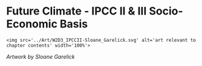 # Future Climate - IPCC II & III Socio-Economic Basis

 ````{div} full-height 
 <img src='../Art/W2D3_IPCCII-Sloane_Garelick.svg' alt='art relevant to chapter contents' width='100%'> 
```` 

*Artwork by Sloane Garelick*